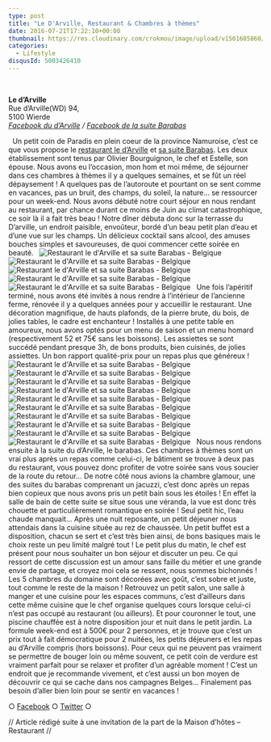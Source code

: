 ```yaml
---
type: post
title: "Le D'Arville, Restaurant & Chambres à thèmes"
date: 2016-07-21T17:22:10+00:00
thumbnail: https://res.cloudinary.com/crokmou/image/upload/v1501605860/le-d-arville-restaurant-belgique-crokmou-blog-culinaire-15-160x107_vmqexk.jpg
categories: 
  - Lifestyle
disqusId: 5003426410
---
```


 

**Le d’Arville**  
Rue d’Arville(WD) 94,  
5100 Wierde  
_[Facebook du d’Arville](https://www.facebook.com/Le-DArville-178745868895008) / [Facebook de la suite Barabas](https://www.facebook.com/LaSuiteDuDArville)_

  Un petit coin de Paradis en plein coeur de la province Namuroise, c’est ce que vous propose le [restaurant le d’Arville](http://www.la-carte.be/fr/restaurants/belgique/namur/5100_wierde/le-darville/) et [sa suite Barabas](http://www.la-carte.be/fr/restaurants/belgique/namur/5100_wierde/barabas-la-suite-du-darville/). Les deux établissement sont tenus par Olivier Bourguignon, le chef et Estelle, son épouse. Nous avons eu l’occasion, mon hom et moi même, de séjourner dans ces chambres à thèmes il y a quelques semaines, et se fût un réel dépaysement ! A quelques pas de l’autoroute et pourtant on se sent comme en vacances, pas un bruit, des champs, du soleil, la nature… se ressourcer pour un week-end. Nous avons débuté notre court séjour en nous rendant au restaurant, par chance durant ce moins de Juin au climat catastrophique, ce soir là il a fait très beau ! Notre dîner débuta donc sur la terrasse du D’arville, un endroit paisible, envoûteur, bordé d’un beau petit plan d’eau et d’une vue sur les champs. Un délicieux cocktail sans alcool, des amuses bouches simples et savoureuses, de quoi commencer cette soirée en beauté.   ![Restaurant le d'Arville et sa suite Barabas - Belgique](https://res.cloudinary.com/crokmou/image/upload/v1501605864/le-d-arville-restaurant-belgique-crokmou-blog-culinaire_ytwfs2.jpg) ![Restaurant le d'Arville et sa suite Barabas - Belgique](https://res.cloudinary.com/crokmou/image/upload/v1501605859/le-d-arville-restaurant-belgique-crokmou-blog-culinaire-5_vzmclu.jpg) ![Restaurant le d'Arville et sa suite Barabas - Belgique](https://res.cloudinary.com/crokmou/image/upload/v1501605859/le-d-arville-restaurant-belgique-crokmou-blog-culinaire-3_p12pku.jpg) ![Restaurant le d'Arville et sa suite Barabas - Belgique](https://res.cloudinary.com/crokmou/image/upload/v1501605860/le-d-arville-restaurant-belgique-crokmou-blog-culinaire-2_holy3h.jpg)![Restaurant le d'Arville et sa suite Barabas - Belgique](https://res.cloudinary.com/crokmou/image/upload/v1501605863/le-d-arville-restaurant-belgique-crokmou-blog-culinaire-9_f5qirt.jpg)   Une fois l’apéritif terminé, nous avons été invités à nous rendre à l’intérieur de l’ancienne ferme, rénovée il y a quelques années pour y accueillir le restaurant. Une décoration magnifique, de hauts plafonds, de la pierre brute, du bois, de jolies tables, le cadre est enchanteur ! Installés à une petite table en amoureux, nous avons optés pour un menu de saison et un menu homard (respectivement 52 et 75€ sans les boissons). Les assiettes se sont succédé pendant presque 3h, de bons produits, bien cuisinés, de jolies assiettes. Un bon rapport qualité-prix pour un repas plus que généreux !   ![Restaurant le d'Arville et sa suite Barabas - Belgique](https://res.cloudinary.com/crokmou/image/upload/v1501605593/barabas-la-suite-du-d-arville-chambres-belgique-crokmou-blog-culinaire-15_rjgkfv.jpg) ![Restaurant le d'Arville et sa suite Barabas - Belgique](https://res.cloudinary.com/crokmou/image/upload/v1501605587/barabas-la-suite-du-d-arville-chambres-belgique-crokmou-blog-culinaire-6_slcsbs.jpg)![Restaurant le d'Arville et sa suite Barabas - Belgique](https://res.cloudinary.com/crokmou/image/upload/v1501605587/barabas-la-suite-du-d-arville-chambres-belgique-crokmou-blog-culinaire-7_hy6asq.jpg) ![Restaurant le d'Arville et sa suite Barabas - Belgique](https://res.cloudinary.com/crokmou/image/upload/v1501605591/barabas-la-suite-du-d-arville-chambres-belgique-crokmou-blog-culinaire-12_ojkcom.jpg) ![Restaurant le d'Arville et sa suite Barabas - Belgique](https://res.cloudinary.com/crokmou/image/upload/v1501605589/barabas-la-suite-du-d-arville-chambres-belgique-crokmou-blog-culinaire-11_vaddsp.jpg)![Restaurant le d'Arville et sa suite Barabas - Belgique](https://res.cloudinary.com/crokmou/image/upload/v1501605588/barabas-la-suite-du-d-arville-chambres-belgique-crokmou-blog-culinaire-10_yubdtl.jpg) ![Restaurant le d'Arville et sa suite Barabas - Belgique](https://res.cloudinary.com/crokmou/image/upload/v1501605585/barabas-la-suite-du-d-arville-chambres-belgique-crokmou-blog-culinaire-2_twalsw.jpg) ![Restaurant le d'Arville et sa suite Barabas - Belgique](https://res.cloudinary.com/crokmou/image/upload/v1501605585/barabas-la-suite-du-d-arville-chambres-belgique-crokmou-blog-culinaire-3_opuc8p.jpg) ![Restaurant le d'Arville et sa suite Barabas - Belgique](https://res.cloudinary.com/crokmou/image/upload/v1501605591/barabas-la-suite-du-d-arville-chambres-belgique-crokmou-blog-culinaire_sm59sy.jpg)![Restaurant le d'Arville et sa suite Barabas - Belgique](https://res.cloudinary.com/crokmou/image/upload/v1501605589/barabas-la-suite-du-d-arville-chambres-belgique-crokmou-blog-culinaire-9_sn1aua.jpg)   Nous nous rendons ensuite à la suite du d’Arville, le barabas. Ces chambres à thèmes sont un vrai plus après un repas comme celui-ci, le bâtiment se trouve à deux pas du restaurant, vous pouvez donc profiter de votre soirée sans vous soucier de la route du retour… De notre côté nous avions la chambre glamour, une des suites du barabas comprenant un jacuzzi, c’est donc après un repas bien copieux que nous avons pris un petit bain sous les étoiles ! En effet la salle de bain de cette suite se situe sous une véranda, la vue est donc très chouette et particulièrement romantique en soirée ! Seul petit hic, l’eau chaude manquait… Après une nuit reposante, un petit déjeuner nous attendais dans la cuisine située au rez de chaussée. Un petit buffet est a disposition, chacun se sert et c’est très bien ainsi, de bons basiques mais le choix reste un peu limité malgré tout ! Le petit plus du matin, le chef est présent pour nous souhaiter un bon séjour et discuter un peu. Ce qui ressort de cette discussion est un amour sans faille du métier et une grande envie de partage, et croyez moi cela se ressent, nous sommes bichonnés ! Les 5 chambres du domaine sont décorées avec goût, c’est sobre et juste, tout comme le reste de la maison ! Retrouvez un petit salon, une salle à manger et une cuisine pour les espaces communs, c’est d’ailleurs dans cette même cuisine que le chef organise quelques cours lorsque celui-ci n’est pas occupé au restaurant (ou ailleurs). Et pour couronner le tout, une piscine chauffée est à notre disposition jour et nuit dans le petit jardin. La formule week-end est à 500€ pour 2 personnes, et je trouve que c’est un prix tout à fait démocratique pour 2 nuitées, les petits déjeuners et les repas au d’Arville compris (hors boissons). Pour ceux qui ne peuvent pas vraiment se permettre de bouger loin ou même souvent, ce petit coin de verdure est vraiment parfait pour se relaxer et profiter d’un agréable moment ! C’est un endroit que je recommande vivement, et c’est aussi un bon moyen de découvrir ce qui se cache dans nos campagnes Belges… Finalement pas besoin d’aller bien loin pour se sentir en vacances !  

○ [Facebook](https://www.facebook.com/crokmou.blog) ○ [Twitter](https://twitter.com/Crokmou) ○

// Article rédigé suite à une invitation de la part de la Maison d’hôtes – Restaurant //